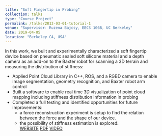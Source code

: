 ```yaml
---
title: "Soft Fingertip in Probing"
collection: talks
type: "Course Project"
permalink: /talks/2013-03-01-tutorial-1
venue: "Supervisor: Ruzena Bajcsy, EECS 106B, UC Berkeley"
date: 2019-04-05
location: "Berkeley CA, USA"
---
```


In this work, we built and experimentally characterized a soft fingertip device based on pneumatic sealed soft silicone material and a depth camera as an add-on to the Baxter robot for scanning a 3D terrain and measuring the distribution of stiffness:
* Applied Point Cloud Library in C++, ROS, and a RGBD camera to enable image segmentation, geometry recognition,
and Baxter robot arm control
* Built a software to enable real time 3D visualization of point cloud mapping including stiffness distribution information in probing
* Completed a full testing and identified opportunities for future improvements:
  * a force reconstruction experiment is setup to find the relation between the force and the shape of our device. 
  * the possibility of stiffness estimation is explored.<br/>
[WEBSITE](https://softfingertip.weebly.com) [PDF](http://YefanZhou.github.io/files/Soft_Fingertip_in_Probing.pdf) [VIDEO](https://www.youtube.com/playlist?list=PLWRI-5Ak19eUrtcS3Qgkj9K5kgUXBeuna)
